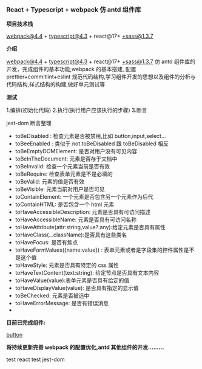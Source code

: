 ### React + Typescript + webpack 仿 antd 组件库

**项目技术栈**

webpack@4.4 + typescript@4.3 + react@17+ +sass@1.3.7

**介绍**

webpack@4.4 + typescript@4.3 + react@17+ +sass@1.3.7 仿 antd 组件库的开发，完成组件的基本功能,webpack 的基本搭建,
配置 prettier+commitlint+eslint 规范代码结构,学习组件开发的思想以及组件的分析与代码结构,样式结构的构建,做好单元测试等

**测试**

1.编排(初始化代码) 2.执行(执行用户应该执行的步骤) 3.断言

jest-dom 断言整理

- toBeDisabled : 检查元素是否被禁用,比如 button,input,select...
- toBeeEnabled : 类似于 not.toBeDisabled 跟 toBeDisabled 相反
- toBeEmptyDOMElement: 是否对用户没有可见内容
- toBeInTheDocument: 元素是否存于文档中
- toBeInvalid: 检查一个元素当前是否有效
- toBeRequire: 检查表单元素是不是必填的
- toBeValid: 元素的值是否有效
- toBeVisible: 元素当前对用户是否可见
- toContainElement: 一个元素是否包含另一个元素作为后代
- toContainHTML: 是否包含一个 html 元素
- toHaveAccessibleDescription: 元素是否具有可访问描述
- toHaveAccessibleName: 元素是否具有可访问名称
- toHaveAttribute(attr:string,value?:any):给定元素是否具有属性
- toHaveClass(...className):是否具有这些类名
- toHaveFocus: 是否有焦点
- toHaveFormValues({name:value}) : 表单元素或者是字段集的控件属性是不是这个值
- toHaveStyle: 元素是否具有特定的 css 属性
- toHaveTextContent(text:string): 给定节点是否具有文本内容
- toHaveValue(value):表单元素是否具有给定的值
- toHaveDisplayValue(value): 是否具有指定的显示值
- toBeChecked: 元素是否被选中
- toHaveErrorMessage: 是否有错误消息
-

**目前已完成组件:**

[button](./components/Button/index.tsx)

**将持续更新完善 webpack 的配置优化,antd 其他组件的开发.........**

test react test jest-dom
